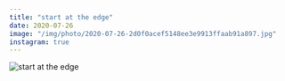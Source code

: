 ```yaml
---
title: "start at the edge"
date: 2020-07-26
image: "/img/photo/2020-07-26-2d0f0acef5148ee3e9913ffaab91a897.jpg"
instagram: true
---
```


![start at the edge](/img/photo/2020-07-26-2d0f0acef5148ee3e9913ffaab91a897.jpg)
